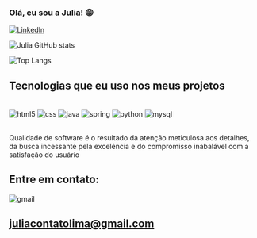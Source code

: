 ### Olá, eu sou a Julia! 😁


[![Linkedln](https://img.shields.io/badge/LinkedIn-0077B5?style=for-the-badge&logo=linkedin&logoColor=pink)](https://www.linkedin.com/feed/?trk=404_page)

![Julia GitHub stats](https://github-readme-stats.vercel.app/api?username=JuliaQALima&show_icons=true&theme=synthwave)

![Top Langs](https://github-readme-stats.vercel.app/api/top-langs/?username=JuliaQALima&size_weight=0.5&count_weight=0.5)

## Tecnologias que eu uso nos meus projetos

<div style="display: inline_block"><br/>
<img align="center" alt="html5" src="https://img.shields.io/badge/HTML5-E34F26?style=for-the-badge&logo=html5&logoColor=white"/>
<img align="center" alt="css" src="https://img.shields.io/badge/CSS3-1572B6?style=for-the-badge&logo=css3&logoColor=white"/>
<img align="center" alt="java" src="https://img.shields.io/badge/Java-ED8B00?style=for-the-badge&logo=openjdk&logoColor=white"/>
<img align="center" alt="spring" src="https://img.shields.io/badge/Spring-6DB33F?style=for-the-badge&logo=spring&logoColor=white"/>
<img align="center" alt="python" src="https://img.shields.io/badge/Python-3776AB?style=for-the-badge&logo=python&logoColor=white"/>
<img align="center" alt="mysql" src="https://img.shields.io/badge/MySQL-005C84?style=for-the-badge&logo=mysql&logoColor=white"/><br/>
<br/>

Qualidade de software é o resultado da atenção meticulosa aos detalhes, da busca incessante pela excelência e do compromisso inabalável com a satisfação do usuário

## Entre em contato: 
<img aling="center" alt="gmail"
src="https://img.shields.io/badge/Gmail-D14836?style=for-the-badge&logo=gmail&logoColor=white"/> </br>

## juliacontatolima@gmail.com




</div>
